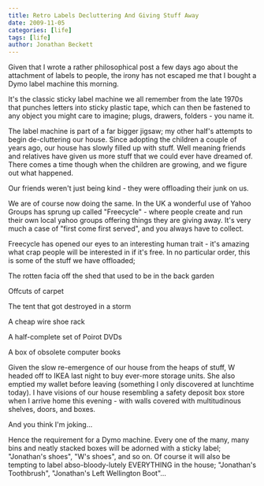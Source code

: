 ```yaml
---
title: Retro Labels Decluttering And Giving Stuff Away
date: 2009-11-05
categories: [life]
tags: [life]
author: Jonathan Beckett
---
```


Given that I wrote a rather philosophical post a few days ago about the attachment of labels to people, the irony has not escaped me that I bought a Dymo label machine this morning.

It's the classic sticky label machine we all remember from the late 1970s that punches letters into sticky plastic tape, which can then be fastened to any object you might care to imagine; plugs, drawers, folders - you name it.

The label machine is part of a far bigger jigsaw; my other half's attempts to begin de-cluttering our house. Since adopting the children a couple of years ago, our house has slowly filled up with stuff. Well meaning friends and relatives have given us more stuff that we could ever have dreamed of. There comes a time though when the children are growing, and we figure out what happened.

Our friends weren't just being kind - they were offloading their junk on us.

We are of course now doing the same. In the UK a wonderful use of Yahoo Groups has sprung up called "Freecycle" - where people create and run their own local yahoo groups offering things they are giving away. It's very much a case of "first come first served", and you always have to collect.

Freecycle has opened our eyes to an interesting human trait - it's amazing what crap people will be interested in if it's free. In no particular order, this is some of the stuff we have offloaded;

The rotten facia off the shed that used to be in the back garden

Offcuts of carpet

The tent that got destroyed in a storm

A cheap wire shoe rack

A half-complete set of Poirot DVDs

A box of obsolete computer books

Given the slow re-emergence of our house from the heaps of stuff, W headed off to IKEA last night to buy ever-more storage units. She also emptied my wallet before leaving (something I only discovered at lunchtime today). I have visions of our house resembling a safety deposit box store when I arrive home this evening - with walls covered with multitudinous shelves, doors, and boxes.

And you think I'm joking...

Hence the requirement for a Dymo machine. Every one of the many, many bins and neatly stacked boxes will be adorned with a sticky label; "Jonathan's shoes", "W's shoes", and so on. Of course it will also be tempting to label abso-bloody-lutely EVERYTHING in the house; "Jonathan's Toothbrush", "Jonathan's Left Wellington Boot"...